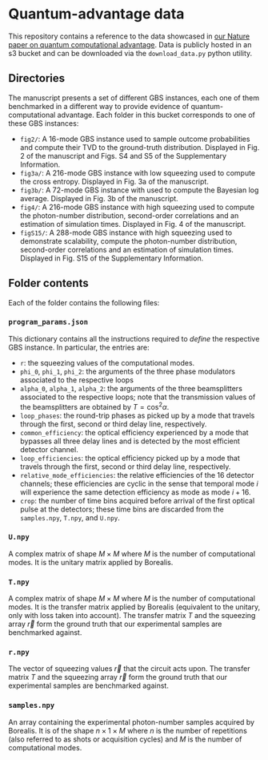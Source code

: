# Quantum-advantage data
This repository contains a reference to the data showcased in [our Nature paper on quantum computational advantage](https://www.nature.com/articles/s41586-022-04725-x). Data is publicly hosted in an s3 bucket and can be downloaded via the `download_data.py` python utility.

## Directories

The manuscript presents a set of different GBS instances, each one of them benchmarked in a different way to provide evidence of quantum-computational advantage. Each folder in this bucket corresponds to one of these GBS instances:

 - `fig2/`: A 16-mode GBS instance used to sample outcome probabilities and compute their TVD to the ground-truth distribution. Displayed in Fig. 2 of the manuscript and Figs. S4 and S5 of the Supplementary Information.
 - `fig3a/`: A 216-mode GBS instance with low squeezing used to compute the cross entropy. Displayed in Fig. 3a of the manuscript.
 - `fig3b/`: A 72-mode GBS instance with used to compute the Bayesian log average. Displayed in Fig. 3b of the manuscript.
 - `fig4/`: A 216-mode GBS instance with high squeezing used to compute the photon-number distribution, second-order correlations and an estimation of simulation times. Displayed in Fig. 4 of the manuscript.
 - `figS15/`: A 288-mode GBS instance with high squeezing used to demonstrate scalability, compute the photon-number distribution, second-order correlations and an estimation of simulation times. Displayed in Fig. S15 of the Supplementary Information.

## Folder contents

Each of the folder contains the following files:

### `program_params.json`

This dictionary contains all the instructions required to _define_ the respective GBS instance. In particular, the entries are:

 - `r`: the squeezing values of the computational modes.
 - `phi_0`, `phi_1`, `phi_2`: the arguments of the three phase modulators associated to the respective loops
 - `alpha_0`, `alpha_1`, `alpha_2`: the arguments of the three beamsplitters associated to the respective loops; note that the transmission values of the beamsplitters are obtained by $T = \text{cos}^2 \alpha$.
 - `loop_phases`: the round-trip phases as picked up by a mode that travels through the first, second or third delay line, respectively.
 - `common_efficiency`: the optical efficiency experienced by a mode that bypasses all three delay lines and is detected by the most efficient detector channel.
 - `loop_efficiencies`: the optical efficiency picked up by a mode that travels through the first, second or third delay line, respectively.
 - `relative_mode_efficiencies`: the relative efficiencies of the 16 detector channels; these efficiencies are cyclic in the sense that temporal mode $i$ will experience the same detection efficiency as mode as mode $i+16$.
 - `crop`: the number of time bins acquired before arrival of the first optical pulse at the detectors; these time bins are discarded from the `samples.npy`, `T.npy`, and `U.npy`.

### `U.npy`

A complex matrix of shape $M \times M$ where $M$ is the number of computational modes. It is the unitary matrix applied by Borealis.

### `T.npy`

A complex matrix of shape $M \times M$ where $M$ is the number of computational modes. It is the transfer matrix applied by Borealis (equivalent to the unitary, only with loss taken into account). The transfer matrix $T$ and the squeezing array $\vec{r}$ form the ground truth that our experimental samples are benchmarked against.


### `r.npy`

The vector of squeezing values $\vec{r}$ that the circuit acts upon. The transfer matrix $T$ and the squeezing array $\vec{r}$ form the ground truth that our experimental samples are benchmarked against.

### `samples.npy`

An array containing the experimental photon-number samples acquired by Borealis. It is of the shape $n \times 1 \times M$ where $n$ is the number of repetitions (also referred to as shots or acquisition cycles) and $M$ is the number of computational modes.

